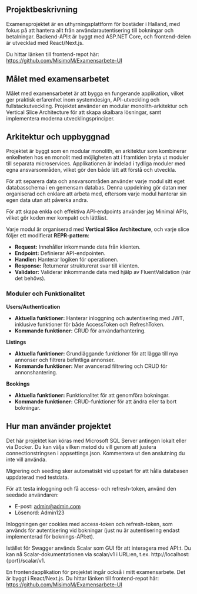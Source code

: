 ## Projektbeskrivning

Examensprojektet är en uthyrningsplattform för bostäder i Halland, med fokus på att hantera allt från användarautentisering till bokningar och betalningar.
Backend-API:t är byggt med ASP.NET Core, och frontend-delen är utvecklad med React/Next.js.

Du hittar länken till frontend-repot här: https://github.com/MisimoM/Examensarbete-UI

## Målet med examensarbetet
Målet med examensarbetet är att bygga en fungerande applikation, vilket ger praktisk erfarenhet inom systemdesign, API-utveckling och fullstackutveckling.
Projektet använder en modular monolith-arkitektur och Vertical Slice Architecture för att skapa skalbara lösningar, samt implementera moderna utvecklingsprinciper.

## Arkitektur och uppbyggnad
Projektet är byggt som en modular monolith, en arkitektur som kombinerar enkelheten hos en monolit med möjligheten att i framtiden bryta ut moduler till separata microservices.
Applikationen är indelad i tydliga moduler med egna ansvarsområden, vilket gör den både lätt att förstå och utveckla.

För att separera data och ansvarsområden använder varje modul sitt eget databasschema i en gemensam databas.
Denna uppdelning gör datan mer organiserad och enklare att arbeta med, eftersom varje modul hanterar sin egen data utan att påverka andra.

För att skapa enkla och effektiva API-endpoints använder jag Minimal APIs, vilket gör koden mer kompakt och lättläst.

Varje modul är organiserad med **Vertical Slice Architecture**, och varje slice följer ett modifierat **REPR-pattern**:
- **Request:** Innehåller inkommande data från klienten.
- **Endpoint:** Definierar API-endpointen.
- **Handler:** Hanterar logiken för operationen.
- **Response:** Returnerar strukturerat svar till klienten.
- **Validator:** Validerar inkommande data med hjälp av FluentValidation (när det behövs).

### Moduler och Funktionalitet
**Users/Authentication**
- **Aktuella funktioner:** Hanterar inloggning och autentisering med JWT, inklusive funktioner för både AccessToken och RefreshToken.
- **Kommande funktioner:** CRUD för användarhantering.

**Listings**
- **Aktuella funktioner:** Grundläggande funktioner för att lägga till nya annonser och filtrera befintliga annonser.
- **Kommande funktioner:** Mer avancerad filtrering och CRUD för annonshantering.

**Bookings**
- **Aktuella funktioner:** Funktionalitet för att genomföra bokningar.
- **Kommande funktioner:** CRUD-funktioner för att ändra eller ta bort bokningar.

## Hur man använder projektet
Det här projektet kan köras med Microsoft SQL Server antingen lokalt eller via Docker. Du kan välja vilken metod du vill genom att justera connectionstringsen i appsettings.json.
Kommentera ut den anslutning du inte vill använda.

Migrering och seeding sker automatiskt vid uppstart för att hålla databasen uppdaterad med testdata.

För att testa inloggning och få access- och refresh-token, använd den seedade användaren:
- E-post: admin@admin.com
- Lösenord: Admin123

Inloggningen ger cookies med access-token och refresh-token, som används för autentisering vid bokningar (just nu är autentisering endast implementerad för boknings-API:et).

Istället för Swagger används Scalar som GUI för att interagera med API:t. Du kan nå Scalar-dokumentationen via scalar/v1 i URL:en, t.ex. http://localhost:{port}/scalar/v1.

En frontendapplikation för projektet ingår också i mitt examensarbete. Det är byggt i React/Next.js. Du hittar länken till frontend-repot här: https://github.com/MisimoM/Examensarbete-UI

